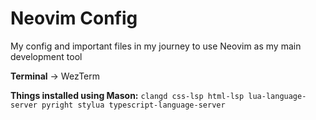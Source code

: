 # Neovim Config
My config and important files in my journey to use Neovim as my main development tool

**Terminal** -> WezTerm


**Things installed using Mason:**
`clangd
css-lsp
html-lsp
lua-language-server
pyright
stylua
typescript-language-server`
